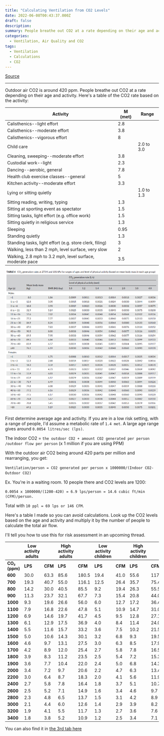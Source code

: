 ```yaml
---
title: "Calculating Ventilation from CO2 Levels"
date: 2022-06-08T00:43:37.000Z
draft: false
description: 
summary: People breathe out CO2 at a rate depending on their age and activity. Here's a table of the CO2 rate based on the activity
categories:
  - Ventilation, Air Quality and CO2
tags:
  - Ventilation
  - Calculations
  - CO2
---
```

[Source](https://twitter.com/joeyfox85/status/1534335303607017473)

---

Outdoor air CO2 is around 420 ppm. People breathe out CO2 at a rate depending on their age and activity. Here's a table of the CO2 rate based on the activity:

|Activity|M (met)|Range|
|-|-|-|
|Calisthenics--light effort|2.8||
|Calisthenics--moderate effort|3.8||
|Calisthenics--vigorous effort|8||
|Child care||2.0 to 3.0|
|Cleaning, sweeping--moderate effort|3.8||
|Custodial work--light|2.3||
|Dancing--aerobic, general|7.8||
|Health club exercise classes--general|5||
|Kitchen activity--moderate effort|3.3||
|Lying or sitting quietly||1.0 to 1.3|
|Sitting reading, writing, typing|1.3||
|Sitting at sporting event as spectator|1.5||
|Sitting tasks, light effort (e.g. office work)|1.5||
|Sitting quietly in religious service|1.3||
|Sleeping|0.95||
|Standing quietly|1.3||
|Standing tasks, light effort (e.g. store clerk, filing)|3||
|Walking, less than 2 mph, level surface, very slow|2||
|Walking, 2.8 mph to 3.2 mph, level surface, moderate pace|3.5||

![Large chart showing how much CO2 people exhale depending on their age, sex, and activity level. CO2 generation increases roughly linearly with physical activity level (met in above table). Female infants have the lowest generation rate at 0.0008 liters per second for met of 1.0. Males aged 21 to 30 have the highest rate at 0.0039 liters per second for met of 1.0.](/CO2_Emission_Rate.PNG)

First determine average age and activity. If you are in a low risk setting, with a range of people, I'd assume a metabolic rate of `1.4 met`. A large age range gives around `0.0054 litres/sec (lps)`.

The indoor CO2 = `the outdoor CO2 + amount CO2 generated per person /outdoor flow per person` (x 1 million if you are using PPM)

With the outdoor air CO2 being around 420 parts per million and rearranging, you get:

`Ventilation/person = CO2 generated per person x 1000000/(Indoor CO2-Outdoor CO2)`

Ex. You're in a waiting room. 10 people there and CO2 levels are 1200:

```
0.0054 x 1000000/(1200-420) = 6.9 lps/person = 14.6 cubic ft/min (CFM)/person.
```

Total with `10 ppl = 69 lps or 146 CFM`.

Here's a table I made so you can avoid calculations. Look up the CO2 levels based on the age and activity and multiply it by the number of people to calculate the total air flow.

I'll tell you how to use this for risk assessment in an upcoming thread.

||Low activity adults||High activity adults||Low activity children||High activity children||
|-|-|-|-|-|-|-|-|-|
|**CO₂  (ppm)**|**LPS**|**CFM**|**LPS**|**CFM**|**LPS**|**CFM**|**LPS**|**CFM**|
|**600**|30.0|63.3|85.6|180.5|19.4|41.0|55.6|117.2|
|**700**|19.3|40.7|55.0|116.1|12.5|26.4|35.7|75.4|
|**800**|14.2|30.0|40.5|85.5|9.2|19.4|26.3|55.5|
|**900**|11.3|23.7|32.1|67.7|7.3|15.4|20.8|44.0|
|**1000**|9.3|19.6|26.6|56.0|6.0|12.7|17.2|36.4|
|**1100**|7.9|16.8|22.6|47.8|5.1|10.9|14.7|31.0|
|**1200**|6.9|14.6|19.7|41.7|4.5|9.5|12.8|27.1|
|**1300**|6.1|12.9|17.5|36.9|4.0|8.4|11.4|24.0|
|**1400**|5.5|11.6|15.7|33.2|3.6|7.5|10.2|21.5|
|**1500**|5.0|10.6|14.3|30.1|3.2|6.8|9.3|19.5|
|**1600**|4.6|9.7|13.1|27.5|3.0|6.3|8.5|17.9|
|**1700**|4.2|8.9|12.0|25.4|2.7|5.8|7.8|16.5|
|**1800**|3.9|8.3|11.2|23.5|2.5|5.4|7.2|15.3|
|**1900**|3.6|7.7|10.4|22.0|2.4|5.0|6.8|14.3|
|**2000**|3.4|7.2|9.7|20.6|2.2|4.7|6.3|13.4|
|**2200**|3.0|6.4|8.7|18.3|2.0|4.1|5.6|11.9|
|**2400**|2.7|5.8|7.8|16.4|1.8|3.7|5.1|10.7|
|**2600**|2.5|5.2|7.1|14.9|1.6|3.4|4.6|9.7|
|**2800**|2.3|4.8|6.5|13.7|1.5|3.1|4.2|8.9|
|**3000**|2.1|4.4|6.0|12.6|1.4|2.9|3.9|8.2|
|**3200**|1.9|4.1|5.5|11.7|1.3|2.7|3.6|7.6|
|**3400**|1.8|3.8|5.2|10.9|1.2|2.5|3.4|7.1|

You can also find it in [the 3rd tab here](https://docs.google.com/spreadsheets/d/1AjFzhqM_NILYvZjgE8n0CvGZzYh04JpF_DO0phrOcFw/edit#gid=0)
